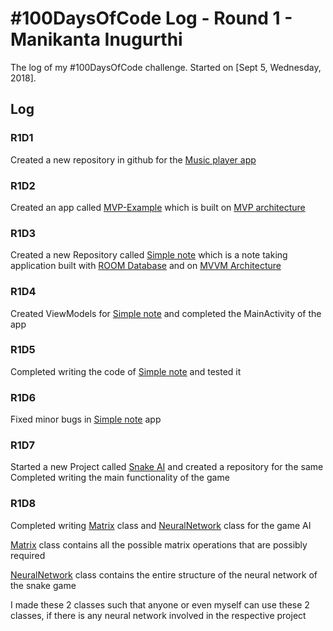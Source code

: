 # #100DaysOfCode Log - Round 1 - Manikanta Inugurthi

The log of my #100DaysOfCode challenge. Started on [Sept 5, Wednesday, 2018].

## Log

### R1D1 
Created a new repository in github for the [Music player app](https://github.com/me-manikanta/Music-Player)

### R1D2
Created an app called [MVP-Example](https://github.com/me-manikanta/MVP-Example) which is built on [MVP architecture](https://en.wikipedia.org/wiki/Model%E2%80%93view%E2%80%93presenter)

### R1D3
Created a new Repository called [Simple note](https://github.com/me-manikanta/Simple-Note) which is a note taking application built with [ROOM Database](https://developer.android.com/topic/libraries/architecture/room) and on [MVVM Architecture](https://en.wikipedia.org/wiki/Model%E2%80%93view%E2%80%93viewmodel)

### R1D4
Created ViewModels for [Simple note](https://github.com/me-manikanta/Simple-Note) and completed the MainActivity of the app

### R1D5
Completed writing the code of [Simple note](https://github.com/me-manikanta/Simple-Note) and tested it

### R1D6
Fixed minor bugs in [Simple note](https://github.com/me-manikanta/Simple-Note) app

### R1D7
Started a new Project called [Snake AI](https://github.com/me-manikanta/Snake-Game-AI) and created a repository for the same
Completed writing the main functionality of the game

### R1D8
Completed writing [Matrix](https://github.com/me-manikanta/Snake-Game-AI/blob/master/Snake_AI/Matrix.pde) class and [NeuralNetwork](https://github.com/me-manikanta/Snake-Game-AI/blob/master/Snake_AI/NeuralNetwork.pde) class for the game AI

[Matrix](https://github.com/me-manikanta/Snake-Game-AI/blob/master/Snake_AI/Matrix.pde) class contains all the possible matrix operations that are possibly required 

[NeuralNetwork](https://github.com/me-manikanta/Snake-Game-AI/blob/master/Snake_AI/NeuralNetwork.pde) class contains the entire structure of the neural network of the snake game

I made these 2 classes such that anyone or even myself can use these 2 classes, if there is any neural network involved in the respective project
